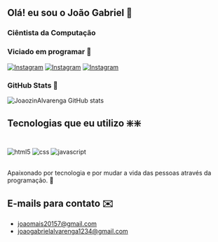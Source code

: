 ## Olá! eu sou o João Gabriel 👋
### Ciêntista da Computação
### Viciado em programar 🤩

[![Instagram](https://img.shields.io/badge/Instagram-E4405F?style=for-the-badge&logo=instagram&logoColor=white)](https://www.instagram.com/joaoalvarenga.br?igsh=bWNubXMzMDJzeGU=)
[![Instagram](https://img.shields.io/badge/LinkedIn-0077B5?style=for-the-badge&logo=linkedin&logoColor=white)](https://www.linkedin.com/in/jo%C3%A3o-gabriel-alvarenga-botelho-088a972b5?utm_source=share&utm_campaign=share_via&utm_content=profile&utm_medium=android_app)
[![Instagram](https://img.shields.io/badge/GitHub-100000?style=for-the-badge&logo=github&logoColor=white)](https://github.com/JoaozinAlvarenga/Meu-portfolio)

### GitHub Stats 🚀
![JoaozinAlvarenga GitHub stats](https://github-readme-stats.vercel.app/api?username=JoaozinAlvarenga&show_icons=true&theme=dracula)

## Tecnologias que eu utilizo ❇️❇️

<div style="display: inline_block"><br>
    <img align="center" alt="html5" src="https://img.shields.io/badge/HTML5-E34F26?style=for-the-badge&logo=html5&logoColor=white" />
    <img align="center" alt="css" src="https://img.shields.io/badge/CSS3-1572B6?style=for-the-badge&logo=css3&logoColor=white" />
    <img align="center" alt="javascript" src="https://img.shields.io/badge/JavaScript-323330?style=for-the-badge&logo=javascript&logoColor=F7DF1E" />
  <div><br/>
  
  Apaixonado por tecnologia e por mudar a vida das pessoas através da programação. 🙂

## E-mails para contato ✉️
- joaomais20157@gmail.com
- joaogabrielalvarenga1234@gmail.com
